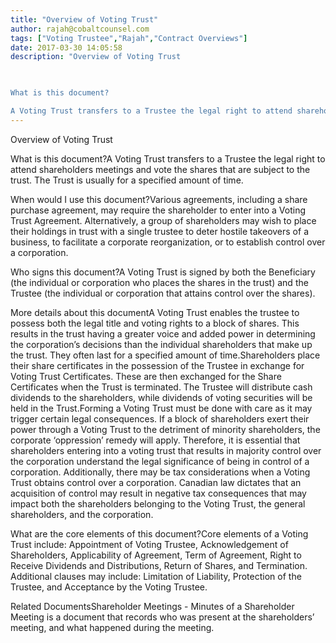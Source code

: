 ```yaml
---
title: "Overview of Voting Trust"
author: rajah@cobaltcounsel.com
tags: ["Voting Trustee","Rajah","Contract Overviews"]
date: 2017-03-30 14:05:58
description: "Overview of Voting Trust

 

What is this document?

A Voting Trust transfers to a Trustee the legal right to attend shareholders meetings and vote the shares that are subject to the trust. The Trust..."
---
```


Overview of Voting Trust

 

What is this document?A Voting Trust transfers to a Trustee the legal right to attend shareholders meetings and vote the shares that are subject to the trust. The Trust is usually for a specified amount of time.

 

When would I use this document?Various agreements, including a share purchase agreement, may require the shareholder to enter into a Voting Trust Agreement. Alternatively, a group of shareholders may wish to place their holdings in trust with a single trustee to deter hostile takeovers of a business, to facilitate a corporate reorganization, or to establish control over a corporation. 

 

Who signs this document?A Voting Trust is signed by both the Beneficiary (the individual or corporation who places the shares in the trust) and the Trustee (the individual or corporation that attains control over the shares). 

 

More details about this documentA Voting Trust enables the trustee to possess both the legal title and voting rights to a block of shares. This results in the trust having a greater voice and added power in determining the corporation’s decisions than the individual shareholders that make up the trust. They often last for a specified amount of time.Shareholders place their share certificates in the possession of the Trustee in exchange for Voting Trust Certificates. These are then exchanged for the Share Certificates when the Trust is terminated. The Trustee will distribute cash dividends to the shareholders, while dividends of voting securities will be held in the Trust.Forming a Voting Trust must be done with care as it may trigger certain legal consequences. If a block of shareholders exert their power through a Voting Trust to the detriment of minority shareholders, the corporate ‘oppression’ remedy will apply. Therefore, it is essential that shareholders entering into a voting trust that results in majority control over the corporation understand the legal significance of being in control of a corporation. Additionally, there may be tax considerations when a Voting Trust obtains control over a corporation. Canadian law dictates that an acquisition of control may result in negative tax consequences that may impact both the shareholders belonging to the Voting Trust, the general shareholders, and the corporation. 

 

What are the core elements of this document?Core elements of a Voting Trust include: Appointment of Voting Trustee, Acknowledgement of Shareholders, Applicability of Agreement, Term of Agreement, Right to Receive Dividends and Distributions, Return of Shares, and Termination. Additional clauses may include: Limitation of Liability, Protection of the Trustee, and Acceptance by the Voting Trustee.  

 

Related DocumentsShareholder Meetings - Minutes of a Shareholder Meeting is a document that records who was present at the shareholders’ meeting, and what happened during the meeting.